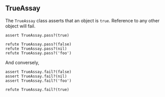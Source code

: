 ## TrueAssay

The `TrueAssay` class asserts that an object is `true`.
Reference to any other object will fail.

    assert TrueAssay.pass?(true)

    refute TrueAssay.pass?(false)
    refute TrueAssay.pass?(nil)
    refute TrueAssay.pass?('foo')

And conversely,

    assert TrueAssay.fail?(false)
    assert TrueAssay.fail?(nil)
    assert TrueAssay.fail?('foo')

    refute TrueAssay.fail?(true)


